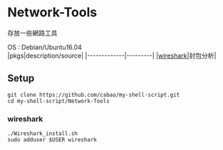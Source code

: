 # Network-Tools
存放一些網路工具  

OS : Debian/Ubuntu16.04  
|pkgs|description/source|
|-------------|---------|
|[wireshark](#wireshark)|封包分析|

## Setup  
```
git clone https://github.com/cabao/my-shell-script.git
cd my-shell-script/Network-Tools
```
### wireshark
```
./Wireshark_install.sh
sudo adduser $USER wireshark
```
